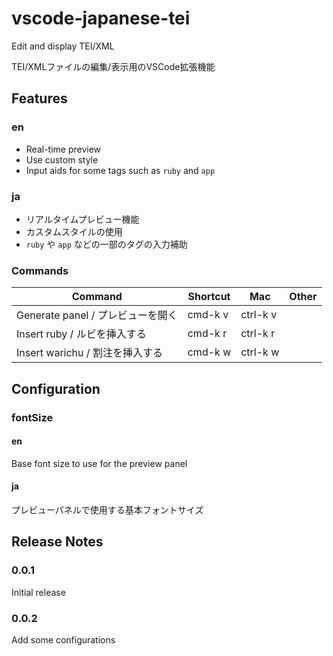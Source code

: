 # vscode-japanese-tei

Edit and display TEI/XML

TEI/XMLファイルの編集/表示用のVSCode拡張機能

## Features

### en

- Real-time preview
- Use custom style
- Input aids for some tags such as `ruby` and `app`

### ja

- リアルタイムプレビュー機能
- カスタムスタイルの使用
- `ruby` や `app` などの一部のタグの入力補助

### Commands

Command | Shortcut | Mac | Other
---------|----------|---------|---------
Generate panel / プレビューを開く | cmd-k v | ctrl-k v
Insert ruby / ルビを挿入する | cmd-k r | ctrl-k r
Insert warichu / 割注を挿入する | cmd-k w | ctrl-k w

## Configuration

### fontSize

#### en

Base font size to use for the preview panel

#### ja

プレビューパネルで使用する基本フォントサイズ

## Release Notes

### 0.0.1

Initial release

### 0.0.2

Add some configurations

